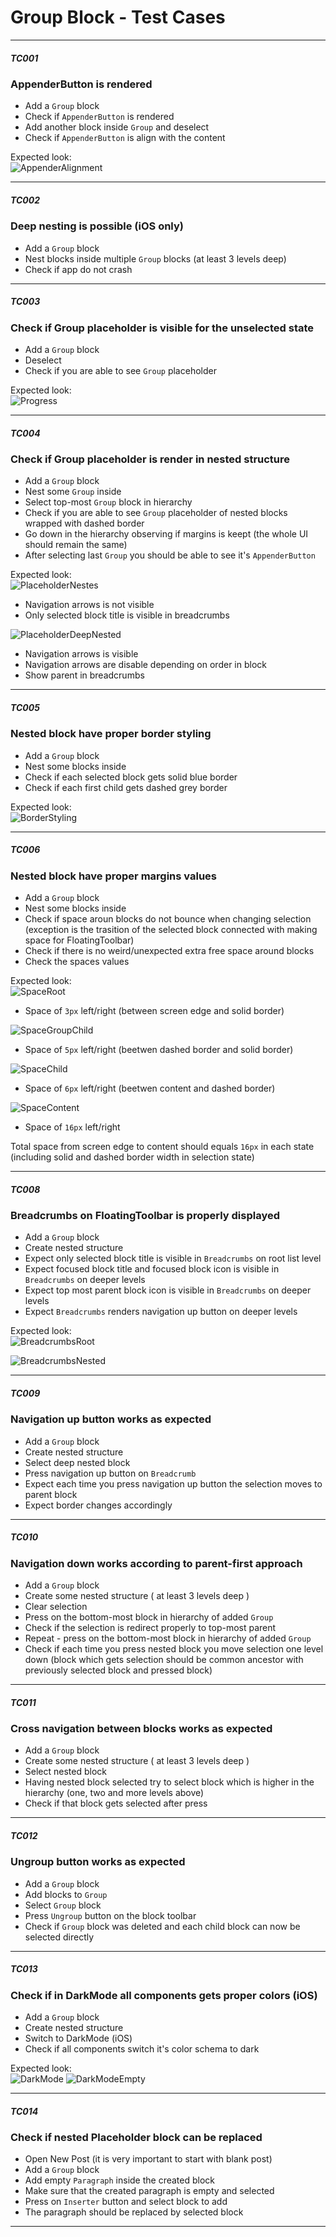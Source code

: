 # Group Block - Test Cases

--------------------------------------------------------------------------------

##### TC001

### AppenderButton is rendered

-   Add a `Group` block
-   Check if `AppenderButton` is rendered
-   Add another block inside `Group` and deselect
-   Check if `AppenderButton` is align with the content

Expected look:  
![AppenderAlignment](../resources/group-appender-alignment.png)

--------------------------------------------------------------------------------

##### TC002

### Deep nesting is possible (iOS only)

-   Add a `Group` block
-   Nest blocks inside multiple `Group` blocks (at least 3 levels deep)
-   Check if app do not crash

--------------------------------------------------------------------------------

##### TC003

### Check if Group placeholder is visible for the unselected state

-   Add a `Group` block
-   Deselect
-   Check if you are able to see `Group` placeholder

Expected look:  
![Progress](../resources/group-placeholder-root.png)

--------------------------------------------------------------------------------

##### TC004

### Check if Group placeholder is render in nested structure

-   Add a `Group` block
-   Nest some `Group` inside
-   Select top-most `Group` block in hierarchy
-   Check if you are able to see `Group` placeholder of nested blocks wrapped with dashed border
-   Go down in the hierarchy observing if margins is keept (the whole UI should remain the same)
-   After selecting last `Group` you should be able to see it's `AppenderButton`

Expected look:  
![PlaceholderNestes](../resources/group-placeholder-nest-1.png)
 - Navigation arrows is not visible
 - Only selected block title is visible in breadcrumbs

![PlaceholderDeepNested](../resources/group-placeholder-nest-deep.png)
 - Navigation arrows is visible
 - Navigation arrows are disable depending on order in block
 - Show parent in breadcrumbs

--------------------------------------------------------------------------------

##### TC005

### Nested block have proper border styling

-   Add a `Group` block
-   Nest some blocks inside
-   Check if each selected block gets solid blue border
-   Check if each first child gets dashed grey border

Expected look:  
![BorderStyling](../resources/group-border-styling.png)

--------------------------------------------------------------------------------

##### TC006

### Nested block have proper margins values

-   Add a `Group` block
-   Nest some blocks inside
-   Check if space aroun blocks do not bounce when changing selection (exception is the trasition of the selected block connected with making space for FloatingToolbar)
-   Check if there is no weird/unexpected extra free space around blocks
-   Check the spaces values

Expected look:  
![SpaceRoot](../resources/group-margin-root.png)
 - Space of `3px` left/right (between screen edge and solid border)

![SpaceGroupChild](../resources/group-margin-inner-child-group.png)
 - Space of `5px` left/right (beetwen dashed border and solid border)

![SpaceChild](../resources/group-margin-child.png)
 - Space of `6px` left/right (beetwen content and dashed border)

![SpaceContent](../resources/group-margin-root-1.png)
 - Space of `16px` left/right

Total space from screen edge to content should equals `16px` in each state (including solid and dashed border width in selection state)

--------------------------------------------------------------------------------

##### TC008

### Breadcrumbs on FloatingToolbar is properly displayed

-   Add a `Group` block
-   Create nested structure
-   Expect only selected block title is visible in `Breadcrumbs` on root list level
-   Expect focused block title and focused block icon is visible in `Breadcrumbs` on deeper levels
-   Expect top most parent block icon is visible in `Breadcrumbs` on deeper levels
-   Expect `Breadcrumbs` renders navigation up button on deeper levels

Expected look:  
![BreadcrumbsRoot](../resources/group-breadcrumbs-root.png)
  
![BreadcrumbsNested](../resources/group-breadcrumbs-nested.png)

--------------------------------------------------------------------------------

##### TC009

### Navigation up button works as expected

-   Add a `Group` block
-   Create nested structure
-   Select deep nested block
-   Press navigation up button on `Breadcrumb`
-   Expect each time you press navigation up button the selection moves to parent block
-   Expect border changes accordingly

--------------------------------------------------------------------------------

##### TC010

### Navigation down works according to parent-first approach

-   Add a `Group` block
-   Create some nested structure ( at least 3 levels deep )
-   Clear selection
-   Press on the bottom-most block in hierarchy of added `Group`
-   Check if the selection is redirect properly to top-most parent
-   Repeat - press on the bottom-most block in hierarchy of added `Group`
-   Check if each time you press nested block you move selection one level down (block which gets selection should be common ancestor with previously selected block and pressed block)

--------------------------------------------------------------------------------

##### TC011

### Cross navigation between blocks works as expected

-   Add a `Group` block
-   Create some nested structure ( at least 3 levels deep )
-   Select nested block
-   Having nested block selected try to select block which is higher in the hierarchy (one, two and more levels above)
-   Check if that block gets selected after press

--------------------------------------------------------------------------------

##### TC012

### Ungroup button works as expected

-   Add a `Group` block
-   Add blocks to `Group`
-   Select `Group` block
-   Press `Ungroup` button on the block toolbar
-   Check if `Group` block was deleted and each child block can now be selected directly

--------------------------------------------------------------------------------

##### TC013

### Check if in DarkMode all components gets proper colors (iOS)

-   Add a `Group` block
-   Create nested structure
-   Switch to DarkMode (iOS)
-   Check if all components switch it's color schema to dark

Expected look:  
![DarkMode](../resources/group-dark-mode.png)
![DarkModeEmpty](../resources/group-dark-mode-empty.png)

--------------------------------------------------------------------------------

##### TC014

### Check if nested Placeholder block can be replaced

-   Open New Post (it is very important to start with blank post)
-   Add a `Group` block
-   Add empty `Paragraph` inside the created block
-   Make sure that the created paragraph is empty and selected
-   Press on `Inserter` button and select block to add
-   The paragraph should be replaced by selected block

--------------------------------------------------------------------------------
